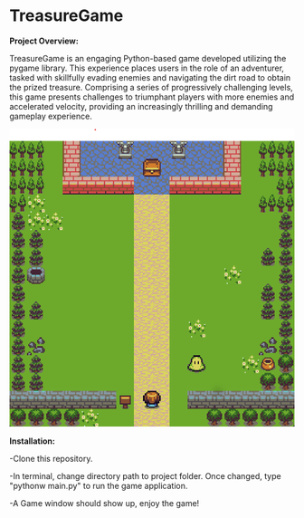 
# TreasureGame

<b>Project Overview:</b>
<p>
TreasureGame is an engaging Python-based game developed utilizing the pygame library. This experience places users in the role of an adventurer, tasked with skillfully evading enemies and navigating the 
  dirt road to obtain the prized 
  treasure. Comprising a series of progressively challenging levels, this game presents challenges to triumphant players with more enemies and accelerated velocity, providing an increasingly thrilling and demanding gameplay experience.
  
![](asset/TreasureGame.png)
  
  
</p>

<b>Installation:</b>
<p>
  -Clone this repository.
</p>  
<p>

  -In terminal, change directory path to project folder. Once changed, type "pythonw main.py" to run the game application.
  </p>
<p>
  -A Game window should show up, enjoy the game!
</p>


